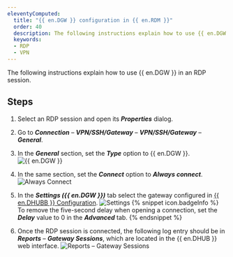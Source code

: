 ```yaml
---
eleventyComputed:
  title: "{{ en.DGW }} configuration in {{ en.RDM }}"
  order: 40
  description: The following instructions explain how to use {{ en.DGW }} in an RDP session.
  keywords:
  - RDP
  - VPN
---
```

The following instructions explain how to use {{ en.DGW }} in an RDP session.

## Steps

1. Select an RDP session and open its ***Properties*** dialog.
1. Go to ***Connection*** – ***VPN/SSH/Gateway*** – ***VPN/SSH/Gateway*** – ***General***.
1. In the ***General*** section, set the ***Type*** option to {{ en.DGW }}.
![{{ en.DGW }}](https://cdnweb.devolutions.net/docs/docs_en_hub_DGW0008.png)
1. In the same section, set the ***Connect*** option to ***Always connect***.
![Always Connect](https://cdnweb.devolutions.net/docs/docs_en_hub_DGW0009.png)
1. In the ***Settings ({{ en.DGW }})*** tab select the gateway configured in [{{ en.DHUBB }} Configuration](/hub/dgw/hub-business-configuration/).
![Settings](https://cdnweb.devolutions.net/docs/docs_en_hub_DGW0007.png)
{% snippet icon.badgeInfo %}
To remove the five-second delay when opening a connection, set the ***Delay*** value to 0 in the ***Advanced*** tab.
{% endsnippet %}

6. Once the RDP session is connected, the following log entry should be in ***Reports*** – ***Gateway Sessions***, which are located in the {{ en.DHUB }} web interface.
![Reports – Gateway Sessions](https://cdnweb.devolutions.net/docs/docs_en_hub_DGW0052.png)
